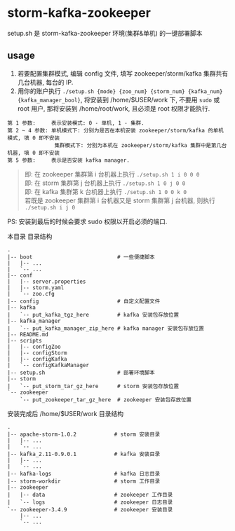# storm-kafka-zookeeper

setup.sh 是 storm-kafka-zookeeper 环境(集群&单机) 的一键部署脚本

## usage

1. 若要配置集群模式, 编辑 config 文件, 填写 zookeeper/storm/kafka 集群共有几台机器, 每台的 IP.
2. 用你的账户执行 `./setup.sh {mode} {zoo_num} {storm_num} {kafka_num} {kafka_manager_bool}`, 将安装到 /home/$USER/work 下, 不要用 `sudo` 或 root 用户, 那将安装到 /home/root/work, 且必须是 root 权限才能执行.

```
第 1 参数:     表示安装模式: 0 - 单机, 1 - 集群.
第 2 ~ 4 参数: 单机模式下: 分别为是否在本机安装 zookeeper/storm/kafka 的单机模式, 填 0 即不安装
               集群模式下: 分别为本机在 zookeeper/storm/kafka 集群中是第几台机器, 填 0 即不安装
第 5 参数:     表示是否安装 kafka manager.
```

> 即: 在 zookeeper 集群第 i 台机器上执行 `./setup.sh 1 i 0 0 0`  
> 即: 在 storm 集群第 j 台机器上执行         `./setup.sh 1 0 j 0 0`  
> 即: 在 kafka 集群第 k 台机器上执行         `./setup.sh 1 0 0 k 0`  
> 若既是 zookeeper 集群第 i 台机器又是 storm 集群第 j 台机器, 则执行 `./setup.sh i j 0`

PS: 安装到最后的时候会要求 sudo 权限以开启必须的端口.

本目录 目录结构

```
.
|-- boot                           # 一些便捷脚本
|   |-- ...
|   `-- ...
|-- conf
|   |-- server.properties
|   |-- storm.yaml
|   `-- zoo.cfg
|-- config                         # 自定义配置文件
|-- kafka
|   `-- put_kafka_tgz_here         # kafka 安装包存放位置
|-- kafka_manager
|   `-- put_kafka_manager_zip_here # kafka manager 安装包存放位置
|-- README.md
|-- scripts
|   |-- configZoo
|   |-- configStorm
|   |-- configKafka
|   `-- configKafkaManager
|-- setup.sh                       # 部署环境脚本
|-- storm
|   `-- put_storm_tar_gz_here      # storm 安装包存放位置
`-- zookeeper
    `-- put_zookeeper_tar_gz_here  # zookeeper 安装包存放位置
```

安装完成后 /home/$USER/work 目录结构

```
.
|-- apache-storm-1.0.2            # storm 安装目录
|   |-- ...
|   `-- ...
|-- kafka_2.11-0.9.0.1            # kafka 安装目录
|   |-- ...
|   `-- ...
|-- kafka-logs                    # kafka 日志目录
|-- storm-workdir                 # storm 工作目录
|-- zookeeper
|   |-- data                      # zookeeper 工作目录
|   `-- logs                      # zookeeper 日志目录
`-- zookeeper-3.4.9               # zookeeper 安装目录
    |-- ...
    `-- ...
```
